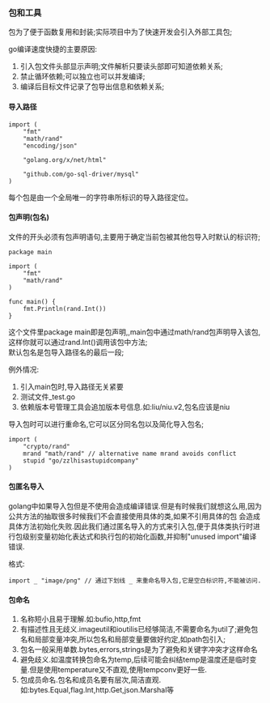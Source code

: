### 包和工具 ###

包为了便于函数复用和封装;实际项目中为了快速开发会引入外部工具包;

go编译速度快捷的主要原因:

1. 引入包文件头部显示声明;文件解析只要读头部即可知道依赖关系;
2. 禁止循环依赖;可以独立也可以并发编译;
3. 编译后目标文件记录了包导出信息和依赖关系;

#### 导入路径 ####
	
	import (
	    "fmt"
	    "math/rand"
	    "encoding/json"
	
	    "golang.org/x/net/html"
	
	    "github.com/go-sql-driver/mysql"
	)

每个包是由一个全局唯一的字符串所标识的导入路径定位。


#### 包声明(包名) ####

文件的开头必须有包声明语句,主要用于确定当前包被其他包导入时默认的标识符;

	package main
	
	import (
	    "fmt"
	    "math/rand"
	)
	
	func main() {
	    fmt.Println(rand.Int())
	}

这个文件里package main即是包声明,,main包中通过math/rand包声明导入该包,这样你就可以通过rand.Int()调用该包中方法;    
默认包名是包导入路径名的最后一段;    

例外情况:

1. 引入main包时,导入路径无关紧要
2. 测试文件_test.go
3. 依赖版本号管理工具会追加版本号信息.如:liu/niu.v2,包名应该是niu

导入包时可以进行重命名,它可以区分同名包以及简化导入包名;

	import (
	    "crypto/rand"
	    mrand "math/rand" // alternative name mrand avoids conflict
		stupid "go/zzlhisastupidcompany"
	)

#### 包匿名导入 ####

golang中如果导入包但是不使用会造成编译错误.但是有时候我们就想这么用,因为公共方法的抽取很多时候我们不会直接使用具体的类,如果不引用具体的包
会造成具体方法初始化失败.因此我们通过匿名导入的方式来引入包,便于具体类执行时进行包级别变量初始化表达式和执行包的初始化函数,并抑制"unused import"编译错误.

格式:

	import _ "image/png" // 通过下划线 _ 来重命名导入包,它是空白标识符,不能被访问.

#### 包命名 ####

1. 名称短小且易于理解.如:bufio,http,fmt
2. 有描述性且无歧义.imageutil和ioutilis已经够简洁,不需要命名为util了;避免包名和局部变量冲突,所以包名和局部变量要做好约定,如path包引入;
3. 包名一般采用单数.bytes,errors,strings是为了避免和关键字冲突才这样命名
4. 避免歧义.如温度转换包命名为temp,后续可能会纠结temp是温度还是临时变量.但是使用temperature又不直观,使用tempconv更好一些.
5. 包成员命名.包名和成员名要有层次,简洁直观.如:bytes.Equal,flag.Int,http.Get,json.Marshal等






















